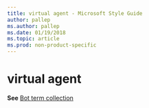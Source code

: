 ```yaml
---
title: virtual agent - Microsoft Style Guide
author: pallep
ms.author: pallep
ms.date: 01/19/2018
ms.topic: article
ms.prod: non-product-specific
---
```


# virtual agent

**See** [Bot term collection](~/a-z-word-list-term-collections/term-collections/bot-terms.md)
